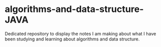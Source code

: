 # algorithms-and-data-structure-JAVA
Dedicated repository to display the notes I am making about what I have been studying and learning about algorithms and data structure.
